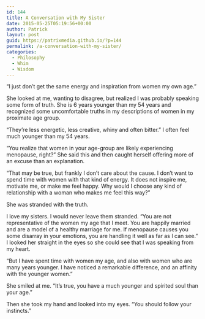 ```yaml
---
id: 144
title: A Conversation with My Sister
date: 2015-05-25T05:19:56+00:00
author: Patrick
layout: post
guid: https://patrixmedia.github.io/?p=144
permalink: /a-conversation-with-my-sister/
categories:
  - Philosophy
  - Whim
  - Wisdom
---
```

&#8220;I just don&#8217;t get the same energy and inspiration from women my own age.&#8221;

She looked at me, wanting to disagree, but realized I was probably speaking some form of truth. She is 6 years younger than my 54 years and recognized some uncomfortable truths in my descriptions of women in my proximate age group.

&#8220;They&#8217;re less energetic, less creative, whiny and often bitter.&#8221; I often feel much younger than my 54 years.

&#8220;You realize that women in your age-group are likely experiencing menopause, right?&#8221; She said this and then caught herself offering more of an excuse than an explanation.

&#8220;That may be true, but frankly I don&#8217;t care about the cause. I don&#8217;t want to spend time with women with that kind of energy. It does not inspire me, motivate me, or make me feel happy. Why would I choose any kind of relationship with a woman who makes me feel this way?&#8221;

She was stranded with the truth.

I love my sisters. I would never leave them stranded. &#8220;You are not representative of the women my age that I meet. You are happily married and are a model of a healthy marriage for me. If menopause causes you some disarray in your emotions, you are handling it well as far as I can see.&#8221; I looked her straight in the eyes so she could see that I was speaking from my heart.

&#8220;But I have spent time with women my age, and also with women who are many years younger. I have noticed a remarkable difference, and an affinity with the younger women.&#8221;

She smiled at me. &#8220;It&#8217;s true, you have a much younger and spirited soul than your age.&#8221;

Then she took my hand and looked into my eyes. &#8220;You should follow your instincts.&#8221;